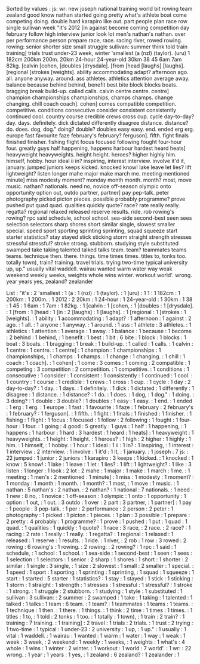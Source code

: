 Sorted by values :
js: wr: new joseph national training world bit rowing team zealand good know nathan started going pretty what's athlete boat come competing doing. double hard karapiro like out. part people plan race row single sullivan week "it's 2012 [in against become coming competition day february follow high interview junior look lot men's nathan's nathan. over per performance person prepare race, race. racing river, rowed rowing. rowing: senior shorter size small struggle sullivan: summer think told train training] trials trust under-23 week, winter 'smallest (a (nzl) (taylor). (uru) 1 182cm 200km 200m. 20km 24-hour 24-year-old 30km 38 45 6am 7am 82kg. [calvin [cohen, [doubles [drysdale]. [from [head [laughs] [laughs]. [regional [strokes [weights]. ability accommodating adapt? afternoon ago. all. anyone anyway. around. ass athletes. athletics attention average away. balance because behind behind, benefit best bite block blocks boats. bragging break build-up. called calls. calvin centre centre. centre] champion championships championships, champs champs. change changing. chill coach coach]. cohen] comes compatible competition. competitive. conditions consecutive consider consistent consistently continued cool. country course credible crews cross cup. cycle day-to-day? day. days. definitely. dick dictated differently disagree distance. distance? do. does. dog, dog." doing? double? doubles easy easy. end. ended erg erg. europe fast favourite faze february's february? ferguson]. fifth. fight finals finished finisher. fishing flight focus focused following fought four-hour four. greatly guys half happening, happens harbour hardest heard heats] heavyweight heavyweights. height height. heroes? higher highly him. himself, hobby. hour ideal ii in? inspiring, interest interview. involve it'd it, january. jumped juniors keeps kicked. knocked know! lake leave let lies? lift lightweight? listen longer mahe major make march me. meeting mentioned minute] miss modesty moment? monday month month. month? most, move music. nathan? nationals. need no, novice off-season olympic onto opportunity option out, outdo partner, partner] pay pep-talk. peter photography picked picton pieces. possible probably programme? prove pushed put quad quad. qualities quickly quote? race? rate really really. regatta? regional relaxed released reserve results. ride. rob rowing's rowing? rpc said schedule, school school. sea-side second-best seen sees selection selectors sharp shores short similar single, slowest smaller special. speed sport sporting sprinting sprinting, squad squeeze start starter statistics? stay stayed stick sticking storm straight strength stresses stressful stressful? stroke strong. stubborn. studying style substituted swamped take taking talented talked talks team. team? teammates teams teams. technique then. there. things. time times times. titles to, tonks too. totally town), train? training. travel trials. trying two-time typical university up, up." usually vital waddell. wairau wanted warm water way weak weekend weekly weeks, weights whole wins winter. workout world'. wrong. year years yes, zealand? zealander 

List :
"it's : 2
'smallest : 1
(a : 1
(nzl) : 1
(taylor). : 1
(uru) : 1
1 : 1
182cm : 1
200km : 1
200m. : 1
2012 : 2
20km : 1
24-hour : 1
24-year-old : 1
30km : 1
38 : 1
45 : 1
6am : 1
7am : 1
82kg. : 1
[calvin : 1
[cohen, : 1
[doubles : 1
[drysdale]. : 1
[from : 1
[head : 1
[in : 2
[laughs] : 1
[laughs]. : 1
[regional : 1
[strokes : 1
[weights]. : 1
ability : 1
accommodating : 1
adapt? : 1
afternoon : 1
against : 2
ago. : 1
all. : 1
anyone : 1
anyway. : 1
around. : 1
ass : 1
athlete : 3
athletes. : 1
athletics : 1
attention : 1
average : 1
away. : 1
balance : 1
because : 1
become : 2
behind : 1
behind, : 1
benefit : 1
best : 1
bit : 6
bite : 1
block : 1
blocks : 1
boat : 3
boats. : 1
bragging : 1
break : 1
build-up. : 1
called : 1
calls. : 1
calvin : 1
centre : 1
centre. : 1
centre] : 1
champion : 1
championships : 1
championships, : 1
champs : 1
champs. : 1
change : 1
changing. : 1
chill : 1
coach : 1
coach]. : 1
cohen] : 1
come : 3
comes : 1
coming : 2
compatible : 1
competing : 3
competition : 2
competition. : 1
competitive. : 1
conditions : 1
consecutive : 1
consider : 1
consistent : 1
consistently : 1
continued : 1
cool. : 1
country : 1
course : 1
credible : 1
crews : 1
cross : 1
cup. : 1
cycle : 1
day : 2
day-to-day? : 1
day. : 1
days. : 1
definitely. : 1
dick : 1
dictated : 1
differently : 1
disagree : 1
distance. : 1
distance? : 1
do. : 1
does. : 1
dog, : 1
dog." : 1
doing. : 3
doing? : 1
double : 3
double? : 1
doubles : 1
easy : 1
easy. : 1
end. : 1
ended : 1
erg : 1
erg. : 1
europe : 1
fast : 1
favourite : 1
faze : 1
february : 2
february's : 1
february? : 1
ferguson]. : 1
fifth. : 1
fight : 1
finals : 1
finished : 1
finisher. : 1
fishing : 1
flight : 1
focus : 1
focused : 1
follow : 2
following : 1
fought : 1
four-hour : 1
four. : 1
going : 4
good : 5
greatly : 1
guys : 1
half : 1
happening, : 1
happens : 1
harbour : 1
hard : 3
hardest : 1
heard : 1
heats] : 1
heavyweight : 1
heavyweights. : 1
height : 1
height. : 1
heroes? : 1
high : 2
higher : 1
highly : 1
him. : 1
himself, : 1
hobby. : 1
hour : 1
ideal : 1
ii : 1
in? : 1
inspiring, : 1
interest : 1
interview : 2
interview. : 1
involve : 1
it'd : 1
it, : 1
january. : 1
joseph : 7
js: : 22
jumped : 1
junior : 2
juniors : 1
karapiro : 3
keeps : 1
kicked. : 1
knocked : 1
know : 5
know! : 1
lake : 1
leave : 1
let : 1
lies? : 1
lift : 1
lightweight? : 1
like : 3
listen : 1
longer : 1
look : 2
lot : 2
mahe : 1
major : 1
make : 1
march : 1
me. : 1
meeting : 1
men's : 2
mentioned : 1
minute] : 1
miss : 1
modesty : 1
moment? : 1
monday : 1
month : 1
month. : 1
month? : 1
most, : 1
move : 1
music. : 1
nathan : 5
nathan's : 2
nathan. : 2
nathan? : 1
national : 7
nationals. : 1
need : 1
new : 8
no, : 1
novice : 1
off-season : 1
olympic : 1
onto : 1
opportunity : 1
option : 1
out, : 1
out. : 3
outdo : 1
over : 2
part : 3
partner, : 1
partner] : 1
pay : 1
people : 3
pep-talk. : 1
per : 2
performance : 2
person : 2
peter : 1
photography : 1
picked : 1
picton : 1
pieces. : 1
plan : 3
possible : 1
prepare : 2
pretty : 4
probably : 1
programme? : 1
prove : 1
pushed : 1
put : 1
quad : 1
quad. : 1
qualities : 1
quickly : 1
quote? : 1
race : 3
race, : 2
race. : 2
race? : 1
racing : 2
rate : 1
really : 1
really. : 1
regatta? : 1
regional : 1
relaxed : 1
released : 1
reserve : 1
results. : 1
ride. : 1
river, : 2
rob : 1
row : 3
rowed : 2
rowing : 6
rowing's : 1
rowing. : 2
rowing: : 2
rowing? : 1
rpc : 1
said : 1
schedule, : 1
school : 1
school. : 1
sea-side : 1
second-best : 1
seen : 1
sees : 1
selection : 1
selectors : 1
senior : 2
sharp : 1
shores : 1
short : 1
shorter : 2
similar : 1
single : 3
single, : 1
size : 2
slowest : 1
small : 2
smaller : 1
special. : 1
speed : 1
sport : 1
sporting : 1
sprinting : 1
sprinting, : 1
squad : 1
squeeze : 1
start : 1
started : 5
starter : 1
statistics? : 1
stay : 1
stayed : 1
stick : 1
sticking : 1
storm : 1
straight : 1
strength : 1
stresses : 1
stressful : 1
stressful? : 1
stroke : 1
strong. : 1
struggle : 2
stubborn. : 1
studying : 1
style : 1
substituted : 1
sullivan : 3
sullivan: : 2
summer : 2
swamped : 1
take : 1
taking : 1
talented : 1
talked : 1
talks : 1
team : 6
team. : 1
team? : 1
teammates : 1
teams : 1
teams. : 1
technique : 1
then. : 1
there. : 1
things. : 1
think : 2
time : 1
times : 1
times. : 1
titles : 1
to, : 1
told : 2
tonks : 1
too. : 1
totally : 1
town), : 1
train : 2
train? : 1
training : 7
training. : 1
training] : 2
travel : 1
trials : 2
trials. : 1
trust : 2
trying : 1
two-time : 1
typical : 1
under-23 : 2
university : 1
up, : 1
up." : 1
usually : 1
vital : 1
waddell. : 1
wairau : 1
wanted : 1
warm : 1
water : 1
way : 1
weak : 1
week : 3
week, : 2
weekend : 1
weekly : 1
weeks, : 1
weights : 1
what's : 4
whole : 1
wins : 1
winter : 2
winter. : 1
workout : 1
world : 7
world'. : 1
wr: : 22
wrong. : 1
year : 1
years : 1
yes, : 1
zealand : 6
zealand? : 1
zealander : 1
